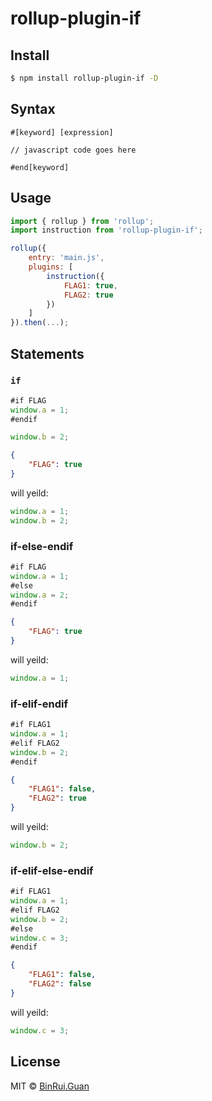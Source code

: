 rollup-plugin-if
=====

## Install

```bash
$ npm install rollup-plugin-if -D
```

## Syntax

```
#[keyword] [expression]

// javascript code goes here

#end[keyword]
```

## Usage

```js
import { rollup } from 'rollup';
import instruction from 'rollup-plugin-if';

rollup({
    entry: 'main.js',
    plugins: [
        instruction({
            FLAG1: true,
            FLAG2: true
        })
    ]
}).then(...);
```

## Statements

### `if`

```js
#if FLAG
window.a = 1;
#endif

window.b = 2;
```

```json
{
    "FLAG": true
}
```

will yeild:

```js
window.a = 1;
window.b = 2;
```

### if-else-endif

```js
#if FLAG
window.a = 1;
#else
window.a = 2;
#endif
```

```json
{
    "FLAG": true
}
```

will yeild:

```js
window.a = 1;
```

### if-elif-endif

```js
#if FLAG1
window.a = 1;
#elif FLAG2
window.b = 2;
#endif
```

```json
{
    "FLAG1": false,
    "FLAG2": true
}
```

will yeild:

```js
window.b = 2;
```

### if-elif-else-endif

```js
#if FLAG1
window.a = 1;
#elif FLAG2
window.b = 2;
#else
window.c = 3;
#endif
```

```json
{
    "FLAG1": false,
    "FLAG2": false
}
```

will yeild:

```js
window.c = 3;
```



## License

MIT &copy; [BinRui.Guan](mailto:differui@gmail.com)